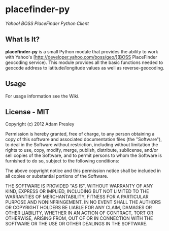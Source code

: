# placefinder-py
*Yahoo! BOSS PlaceFinder Python Client*

## What Is It?
**placefinder-py** is a small Python module that provides the ability to work
with Yahoo's [http://developer.yahoo.com/boss/geo/](BOSS PlaceFinder geocoding service).
This module provides all the basic functions needed to geocode address to latitude/longitude
values as well as reverse-geocoding.

## Usage
For usage information see the Wiki.

## License - MIT
Copyright (c) 2012 Adam Presley

Permission is hereby granted, free of charge, to any person obtaining a copy of this software and associated documentation 
files (the "Software"), to deal in the Software without restriction, including without limitation the rights to use, copy, 
modify, merge, publish, distribute, sublicense, and/or sell copies of the Software, and to permit persons to whom the 
Software is furnished to do so, subject to the following conditions:

The above copyright notice and this permission notice shall be included in all copies or substantial portions of the Software.

THE SOFTWARE IS PROVIDED "AS IS", WITHOUT WARRANTY OF ANY KIND, EXPRESS OR IMPLIED, INCLUDING BUT NOT LIMITED TO THE WARRANTIES 
OF MERCHANTABILITY, FITNESS FOR A PARTICULAR PURPOSE AND NONINFRINGEMENT. IN NO EVENT SHALL THE AUTHORS OR COPYRIGHT HOLDERS 
BE LIABLE FOR ANY CLAIM, DAMAGES OR OTHER LIABILITY, WHETHER IN AN ACTION OF CONTRACT, TORT OR OTHERWISE, ARISING FROM, OUT OF 
OR IN CONNECTION WITH THE SOFTWARE OR THE USE OR OTHER DEALINGS IN THE SOFTWARE.